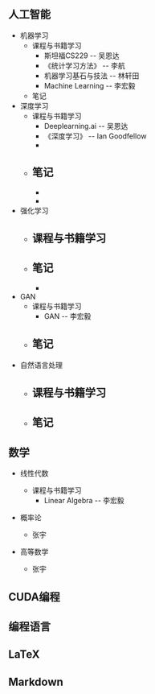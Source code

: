 ## 人工智能  
- 机器学习  
  - 课程与书籍学习  
    - 斯坦福CS229 -- 吴恩达  
    - 《统计学习方法》 -- 李航  
    - 机器学习基石与技法 -- 林轩田  
    - Machine Learning -- 李宏毅  
  - 笔记  
- 深度学习  
  - 课程与书籍学习  
    - Deeplearning.ai -- 吴恩达  
    - 《深度学习》 -- Ian Goodfellow  
    - 
  - 笔记  
    -
    -
    -
- 强化学习  
  - 课程与书籍学习  
    -   
  - 笔记  
    -  
    -  
- GAN  
  - 课程与书籍学习  
    - GAN -- 李宏毅  
  - 笔记  
    -
- 自然语言处理  
  - 课程与书籍学习  
    -
  - 笔记  
    -

## 数学  
- 线性代数  
  - 课程与书籍学习  
    - Linear Algebra -- 李宏毅  

- 概率论  
  - 张宇  
- 高等数学  
  - 张宇  
      
## CUDA编程
## 编程语言
## LaTeX
## Markdown
